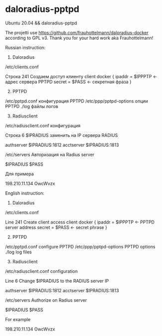 # daloradius-pptpd
Ubuntu 20.04 && daloradius-pptpd

The projetti use https://github.com/frauhottelmann/daloradius-docker according to GPL v3.
Thank you for your hard work aka Frauhottelmann!

Russian instruction:

1) Daloradius

/etc/clients.conf

Строка 241
Создаем доступ клиенту 
client docker {
		ipaddr = $IPPPTP   <- адрес сервера PPTPD
		secret = $PASS <- секретная фраза
}

2) PPTPD

/etc/pptpd.conf конфигурация PPTPD
/etc/ppp/pptpd-options опции PPTPD
./log файлы логов

3) Radiusclient

/etc/radiusclient.conf конфигурация 

Строка 6
$IPRADIUS заменить на IP сервера RADIUS 

authserver $IPRADIUS:1812
acctserver $IPRADIUS:1813

/etc/servers Авторизация на Radius server

$IPRADIUS $PASS

Для примера

198.210.11.134 OwcWvzx

English instruction:

1) Daloradius

/etc/clients.conf

Line 241
Create client access 
client docker {
		ipaddr = $IPPPTP <- PPTPD server address
		secret = $PASS <- secret phrase
}

2) PPTPD

/etc/pptpd.conf configure PPTPD
/etc/ppp/pptpd-options PPTPD options
./log log files

3) Radiusclient

/etc/radiusclient.conf configuration 

Line 6
Change $IPRADIUS to the RADIUS server IP 

authserver $IPRADIUS:1812
acctserver $IPRADIUS:1813

/etc/servers Authorize on Radius server

$IPRADIUS $PASS

For example

198.210.11.134 OwcWvzx